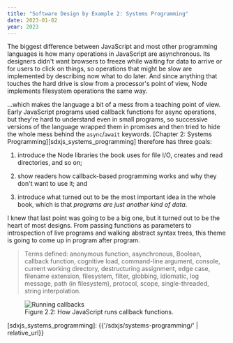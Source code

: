 ```yaml
---
title: "Software Design by Example 2: Systems Programming"
date: 2023-01-02
year: 2023
---
```


The biggest difference between JavaScript and most other programming languages
is how many operations in JavaScript are asynchronous.
Its designers didn't want browsers to freeze while waiting for data to arrive or for users to click on things,
so operations that might be slow are implemented by describing now what to do later.
And since anything that touches the hard drive is slow from a processor's point of view,
Node implements filesystem operations the same way.

…which makes the language a bit of a mess from a teaching point of view.
Early JavaScript programs used callback functions for async operations,
but they're hard to understand even in small programs,
so successive versions of the language wrapped them in promises
and then tried to hide the whole mess behind the `async`/`await` keywords.
[Chapter 2: Systems Programming][sdxjs_systems_programming]
therefore has three goals:

1.  introduce the Node libraries the book uses for file I/O,
    creates and read directories,
    and so on;

2.  show readers how callback-based programming works
    and why they don't want to use it;
    and

3.  introduce what turned out to be the most important idea in the whole book,
    which is that *programs are just another kind of data*.

I knew that last point was going to be a big one,
but it turned out to be the heart of most designs.
From passing functions as parameters
to introspection of live programs
and walking abstract syntax trees,
this theme is going to come up in program after program.

> Terms defined: anonymous function, asynchronous, Boolean, callback function, cognitive load, command-line argument, console, current working directory, destructuring assignment, edge case, filename extension, filesystem, filter, globbing, idiomatic, log message, path (in filesystem), protocol, scope, single-threaded, string interpolation.

<figure id="systems-programming-callbacks" class="center">
  <img src="{{'/sdxjs/systems-programming/callbacks.svg' | relative_url}}" alt="Running callbacks" class="centered">
  <figcaption>Figure 2.2: How JavaScript runs callback functions.</figcaption>
</figure>

[sdxjs_systems_programming]: {{'/sdxjs/systems-programming/' | relative_url}}
